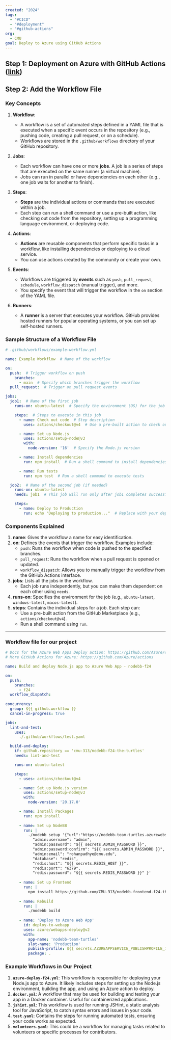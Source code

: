 ```yaml
---
created: "2024"
tags:
  - "#CICD"
  - "#deployment"
  - "#github-actions"
org:
  - CMU
goal: Deploy to Azure using GitHub Actions
---
```

## Step 1: Deployment on Azure with GitHub Actions ([link](https://docs.google.com/document/d/1WXRbEXMJf_9IIAsbYFqjfkUsnAXJk6NQ0v7OVDIBClM/edit?usp=sharing))

## Step 2: Add the Workflow File

### Key Concepts

1. **Workflow**: 
   - A workflow is a set of automated steps defined in a YAML file that is executed when a specific event occurs in the repository (e.g., pushing code, creating a pull request, or on a schedule).
   - Workflows are stored in the `.github/workflows` directory of your GitHub repository.

2. **Jobs**: 
   - Each workflow can have one or more **jobs**. A job is a series of steps that are executed on the same runner (a virtual machine).
   - Jobs can run in parallel or have dependencies on each other (e.g., one job waits for another to finish).

3. **Steps**: 
   - **Steps** are the individual actions or commands that are executed within a job.
   - Each step can run a shell command or use a pre-built action, like checking out code from the repository, setting up a programming language environment, or deploying code.

4. **Actions**: 
   - **Actions** are reusable components that perform specific tasks in a workflow, like installing dependencies or deploying to a cloud service.
   - You can use actions created by the community or create your own.

5. **Events**: 
   - Workflows are triggered by **events** such as `push`, `pull_request`, `schedule`, `workflow_dispatch` (manual trigger), and more.
   - You specify the event that will trigger the workflow in the `on` section of the YAML file.

6. **Runners**: 
   - A **runner** is a server that executes your workflow. GitHub provides hosted runners for popular operating systems, or you can set up self-hosted runners.

### Sample Structure of a Workflow File

```yaml
# .github/workflows/example-workflow.yml

name: Example Workflow  # Name of the workflow

on:
  push:  # Trigger workflow on push
    branches:
      - main  # Specify which branches trigger the workflow
  pull_request:  # Trigger on pull request events

jobs:
  job1:  # Name of the first job
    runs-on: ubuntu-latest  # Specify the environment (OS) for the job

    steps:  # Steps to execute in this job
      - name: Check out code  # Step description
        uses: actions/checkout@v4  # Use a pre-built action to check out the code

      - name: Set up Node.js
        uses: actions/setup-node@v3
        with:
          node-version: '16'  # Specify the Node.js version

      - name: Install dependencies
        run: npm install  # Run a shell command to install dependencies

      - name: Run tests
        run: npm test  # Run a shell command to execute tests

  job2:  # Name of the second job (if needed)
    runs-on: ubuntu-latest
    needs: job1  # This job will run only after job1 completes successfully

    steps:
      - name: Deploy to Production
        run: echo "Deploying to production..."  # Replace with your deployment commands
```
### Components Explained

1. **name**: Gives the workflow a name for easy identification.
2. **on**: Defines the events that trigger the workflow. Examples include:
   - `push`: Runs the workflow when code is pushed to the specified branches.
   - `pull_request`: Runs the workflow when a pull request is opened or updated.
   - `workflow_dispatch`: Allows you to manually trigger the workflow from the GitHub Actions interface.
3. **jobs**: Lists all the jobs in the workflow.
   - Each job runs independently, but you can make them dependent on each other using `needs`.
4. **runs-on**: Specifies the environment for the job (e.g., `ubuntu-latest`, `windows-latest`, `macos-latest`).
5. **steps**: Contains the individual steps for a job. Each step can:
   - Use a pre-built action from the GitHub Marketplace (e.g., `actions/checkout@v4`).
   - Run a shell command using `run`.

---
### Workflow file for our project

```yaml
# Docs for the Azure Web Apps Deploy action: https://github.com/Azure/webapps-deploy
# More GitHub Actions for Azure: https://github.com/Azure/actions

name: Build and deploy Node.js app to Azure Web App - nodebb-f24

on:
  push:
    branches:
      - f24
  workflow_dispatch:
    
concurrency:
  group: ${{ github.workflow }}
  cancel-in-progress: true

jobs:
  lint-and-test:
    uses:
      ./.github/workflows/test.yaml

  build-and-deploy:
    if: github.repository == 'cmu-313/nodebb-f24-the-turtles'
    needs: lint-and-test

    runs-on: ubuntu-latest

    steps:
      - uses: actions/checkout@v4

      - name: Set up Node.js version
        uses: actions/setup-node@v3
        with:
          node-version: '20.17.0'

      - name: Install Packages
        run: npm install
        
      - name: Set up NodeBB
        run: |
          ./nodebb setup '{"url":"https://nodebb-team-turtles.azurewebsites.net:443",
            "admin:username": "admin",
            "admin:password": "${{ secrets.ADMIN_PASSWORD }}",
            "admin:password:confirm": "${{ secrets.ADMIN_PASSWORD }}",
            "admin:email": "rohanpadhye@cmu.edu",
            "database": "redis",
            "redis:host": "${{ secrets.REDIS_HOST }}",
            "redis:port": "6379",
            "redis:password": "${{ secrets.REDIS_PASSWORD }}" }'
      
      - name: Set up Frontend
        run: |
          npm install https://github.com/CMU-313/nodebb-frontend-f24-the-turtles.git
      
      - name: Rebuild
        run: |
          ./nodebb build
          
      - name: 'Deploy to Azure Web App'
        id: deploy-to-webapp
        uses: azure/webapps-deploy@v2
        with:
          app-name: 'nodebb-team-turtles'
          slot-name: 'Production'
          publish-profile: ${{ secrets.AZUREAPPSERVICE_PUBLISHPROFILE_7AE551742B954B0DAD0B614473255649 }}
          package: .

```

### Example Workflows in Our Project

1. **`azure-deploy-f24.yml`**: This workflow is responsible for deploying your Node.js app to Azure. It likely includes steps for setting up the Node.js environment, building the app, and using an Azure action to deploy.
2. **`docker.yml`**: A workflow that may be used for building and testing your app in a Docker container. Useful for containerized applications.
3. **`jshint.yml`**: This workflow is used for running JSHint, a static analysis tool for JavaScript, to catch syntax errors and issues in your code.
4. **`test.yaml`**: Contains the steps for running automated tests, ensuring your code works as expected.
5. **`volunteers.yaml`**: This could be a workflow for managing tasks related to volunteers or specific processes for contributors.

